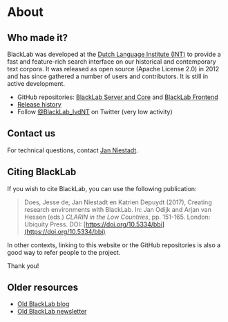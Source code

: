 # About

## Who made it?

BlackLab was developed at the [Dutch Language Institute (INT)](http://www.ivdnt.org/) to provide a fast and feature-rich search interface on our historical and contemporary text corpora. It was released as open source (Apache License 2.0) in 2012 and has since gathered a number of users and contributors. It is still in active development.

* GitHub repositories: [BlackLab Server and Core](https://github.com/instituutnederlandsetaal/BlackLab) and [BlackLab Frontend](https://github.com/instituutnederlandsetaal/corpus-frontend)
* [Release history](/development/changelog.md)
* Follow [@BlackLab_IvdNT](https://twitter.com/BlackLab_IvdNT) on Twitter (very low activity)

## Contact us

For technical questions, contact [Jan Niestadt](mailto:jan.niestadt@ivdnt.org).

## Citing BlackLab

If you wish to cite BlackLab, you can use the following publication:

> Does, Jesse de, Jan Niestadt en Katrien Depuydt (2017), Creating research environments with BlackLab. In: Jan Odijk and Arjan van Hessen (eds.) _CLARIN in the Low Countries_, pp. 151-165. London: Ubiquity Press. DOI: [https://doi.org/10.5334/bbi](https://doi.org/10.5334/bbi)

In other contexts, linking to this website or the GitHub repositories is also a good way to refer people to the project.

Thank you!

## Older resources

* [Old BlackLab blog](/development/archive/blog.md)
* [Old BlackLab newsletter](/development/archive/newsletter.md)

